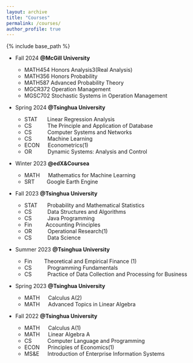 ```yaml
---
layout: archive
title: "Courses"
permalink: /courses/
author_profile: true
---
```


{% include base_path %}


* Fall 2024   **@McGill University**
   * MATH454 Honors Analysis3(Real Analysis)
   * MATH356 Honors Probability
   * MATH587 Advanced Probability Theory
   * MGCR372 Operation Management
   * MGSC702 Stochastic Systems in Operation Management
     
* Spring 2024 **@Tsinghua University**
   * STAT    &nbsp;&emsp; Linear Regression Analysis
   * CS&nbsp;&nbsp;&nbsp;&nbsp;&nbsp;&nbsp;&emsp; The Principle and Application of Database
   * CS&nbsp;&nbsp;&nbsp;&nbsp;&nbsp;&nbsp;&emsp; Computer Systems and Networks
   * CS&nbsp;&nbsp;&nbsp;&nbsp;&nbsp;&nbsp;&emsp; Machine Learning
   * ECON    &emsp; Econometrics(1)
   * OR&nbsp;&nbsp;&nbsp;&nbsp;&nbsp;&nbsp;&emsp; Dynamic Systems: Analysis and Control

* Winter 2023 **@edX&Coursea**
  * MATH    &emsp; Mathematics for Machine Learning
  * SRT&emsp;&emsp; Google Earth Engine 

* Fall 2023 **@Tsinghua University**
  * STAT    &nbsp;&emsp; Probability and Mathematical Statistics
  * CS&nbsp;&nbsp;&nbsp;&nbsp;&nbsp;&nbsp;&emsp; Data Structures and Algorithms
  * CS&nbsp;&nbsp;&nbsp;&nbsp;&nbsp;&nbsp;&emsp; Java Programming
  * Fin&emsp;&emsp;&nbsp; Accounting Principles
  * OR&nbsp;&nbsp;&nbsp;&nbsp;&nbsp;&nbsp;&emsp; Operational Research(1)
  * CS&nbsp;&nbsp;&nbsp;&nbsp;&nbsp;&nbsp;&emsp; Data Science

* Summer 2023 **@Tsinghua University**
  * Fin&emsp;&emsp; Theoretical and Empirical Finance (1)
  * CS&nbsp;&nbsp;&nbsp;&nbsp;&nbsp;&nbsp;&emsp; Programming Fundamentals
  * CS&nbsp;&nbsp;&nbsp;&nbsp;&nbsp;&nbsp;&emsp; Practice of Data Collection and Processing for Business
    
* Spring 2023 **@Tsinghua University**
  * MATH    &emsp; Calculus A(2)
  * MATH    &emsp; Advanced Topics in Linear Algebra

* Fall 2022 **@Tsinghua University**
  * MATH    &emsp; Calculus A(1)
  * MATH    &emsp; Linear Algebra A
  * CS&nbsp;&nbsp;&nbsp;&nbsp;&nbsp;&nbsp;&emsp; Computer Language and Programming
  * ECON    &emsp; Principles of Economics(1)
  * MS&E    &emsp; Introduction of Enterprise Information Systems

